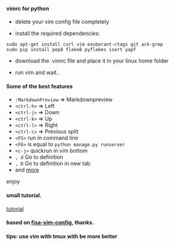 #### vimrc for python 



- delete your vim config file completely 

- install the required dependencies:
```
sudo apt-get install curl vim exuberant-ctags git ack-grep
sudo pip install pep8 flake8 pyflakes isort yapf
```
- download the .vimrc file and place it in your linux home folder

- run vim and wait..

#### Some of the best features 

- `:MarkdownPreview` => Markdownpreview 
- `<ctrl-h>` => Left
- `<ctrl-j>` => Down
- `<ctrl-k>` => Up
- `<ctrl-l>` => Right
- `<ctrl-\>` => Previous split
- `<F5>` run in command line
- `<F6>` is equal to `python manage.py runserver`
- `<c-j>` quickrun in vim bottom 
- `, d` Go to definition
- `, D` Go to definition in new tab
- and [more](https://github.com/fisadev/fisa-vim-config/blob/master/docs/features.rst)

enjoy 

#### small tutorial.

[tutorial](https://github.com/fisadev/fisa-vim-config/blob/master/docs/fancy_symbols.rst)
#### based on [fisa-vim-config](http://fisadev.github.io/fisa-vim-config/), thanks. 


#### tips: use vim with tmux with be more better 
